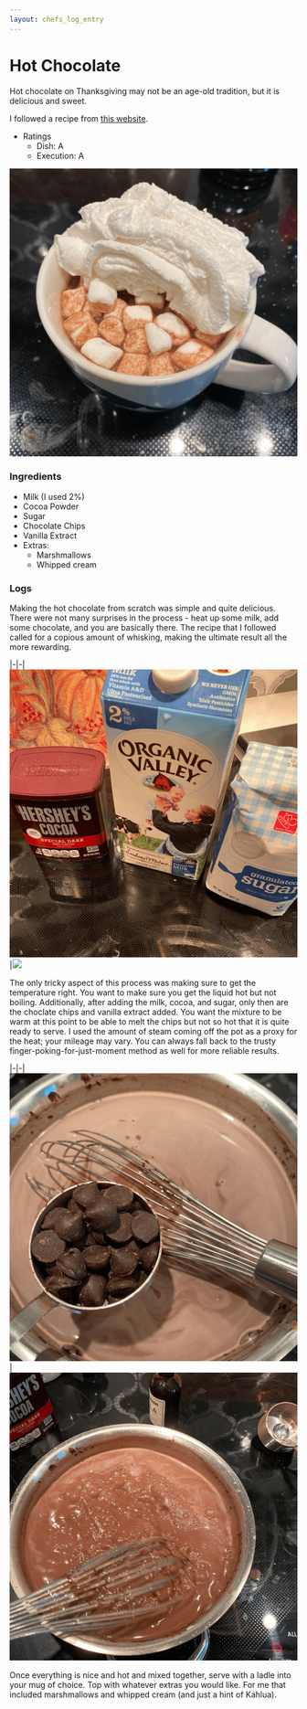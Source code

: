 ```yaml
---
layout: chefs_log_entry 
---
```

# Hot Chocolate

Hot chocolate on Thanksgiving may not be an age-old tradition, but it is delicious and sweet.

I followed a recipe from [this website](https://celebratingsweets.com/homemade-hot-chocolate/).

- Ratings
  - Dish: A
  - Execution: A

![](../../assets/hot_chocolate/hot_chocolate_final.png)

### Ingredients

- Milk (I used 2%)
- Cocoa Powder
- Sugar
- Chocolate Chips
- Vanilla Extract
- Extras:
  - Marshmallows
  - Whipped cream

### Logs

Making the hot chocolate from scratch was simple and quite delicious. There were not many surprises in the process - heat up some milk, add some chocolate, and you are basically there. The recipe that I followed called for a copious amount of whisking, making the ultimate result all the more rewarding.

|-|-|
![](../../assets/hot_chocolate/hot_chocolate_ingredients.png)|![](../../assets/hot_chocolate/hot_chocolate_unmixed.png)

The only tricky aspect of this process was making sure to get the temperature right. You want to make sure you get the liquid hot but not boiling. Additionally, after adding the milk, cocoa, and sugar, only then are the choclate chips and vanilla extract added. You want the mixture to be warm at this point to be able to melt the chips but not so hot that it is quite ready to serve. I used the amount of steam coming off the pot as a proxy for the heat; your mileage may vary. You can always fall back to the trusty finger-poking-for-just-moment method as well for more reliable results.

|-|-|
![](../../assets/hot_chocolate/hot_chocolate_chips.png)|![](../../assets/hot_chocolate/hot_chocolate_whisking.png)

Once everything is nice and hot and mixed together, serve with a ladle into your mug of choice. Top with whatever extras you would like. For me that included marshmallows and whipped cream (and just a hint of Kahlua).
